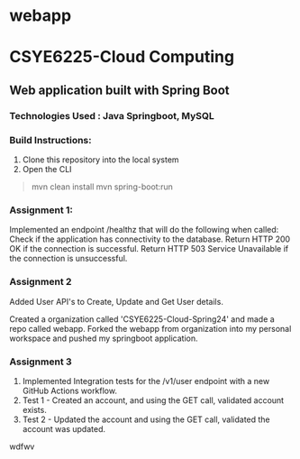 # webapp
# CSYE6225-Cloud Computing

## Web application built with Spring Boot

### Technologies Used : Java Springboot, MySQL

### Build Instructions: 
1. Clone this repository into the local system 
2. Open the CLI 
> mvn clean install mvn spring-boot:run


### Assignment 1:
Implemented an endpoint /healthz that will do the following when called:
Check if the application has connectivity to the database.
Return HTTP 200 OK if the connection is successful.
Return HTTP 503 Service Unavailable if the connection is unsuccessful.


### Assignment 2

Added User API's to Create, Update and Get User details.

Created a organization called 'CSYE6225-Cloud-Spring24' and made a repo called webapp. Forked the webapp from organization into my personal workspace and pushed my springboot application.

### Assignment 3

1. Implemented Integration tests for the /v1/user endpoint with a new GitHub Actions workflow. 
2. Test 1 - Created an account, and using the GET call, validated account exists.
3. Test 2 - Updated the account and using the GET call, validated the account was updated.

wdfwv
